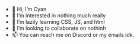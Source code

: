 - 👋 Hi, I’m Cyan
- 👀 I’m interested in nothing much really
- 🌱 I’m lazily learning CSS, JS, and html
- 💞️ I’m looking to collaborate on nothinh
- 📫 You can reach me on Discord or my emails idk.

<!---
cyan-2048/cyan-2048 is a ✨ special ✨ repository because its `README.md` (this file) appears on your GitHub profile.
You can click the Preview link to take a look at your changes.
--->
